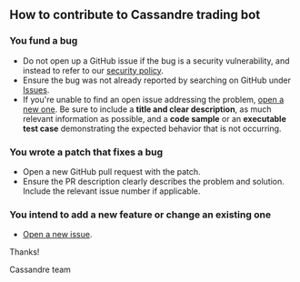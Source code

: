 ## How to contribute to Cassandre trading bot

### You fund a bug

* Do not open up a GitHub issue if the bug is a security vulnerability, and instead to refer to our [security policy](https://github.com/cassandre-tech/cassandre-trading-bot/blob/development/SECURITY.md).
* Ensure the bug was not already reported by searching on GitHub under [Issues](https://github.com/cassandre-tech/cassandre-trading-bot/issues).
* If you're unable to find an open issue addressing the problem, [open a new one](https://github.com/cassandre-tech/cassandre-trading-bot/issues/new/choose). Be sure to include a **title and clear description**, as much relevant information as possible, and a **code sample** or an **executable test case** demonstrating the expected behavior that is not occurring.

### You wrote a patch that fixes a bug

* Open a new GitHub pull request with the patch.
* Ensure the PR description clearly describes the problem and solution. Include the relevant issue number if applicable.

### You intend to add a new feature or change an existing one

* [Open a new issue](https://github.com/cassandre-tech/cassandre-trading-bot/issues/new/choose).

Thanks!

Cassandre team
